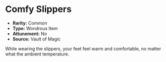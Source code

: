 # Comfy Slippers

- **Rarity:** Common
- **Type:** Wondrous Item
- **Attunement:** No
- **Source:** Vault of Magic

While wearing the slippers, your feet feel warm and comfortable, no matter what the ambient temperature.
